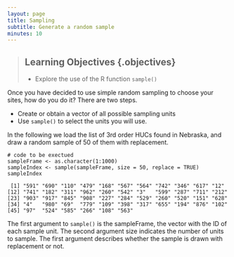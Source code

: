 ```yaml
---
layout: page
title: Sampling
subtitle: Generate a random sample
minutes: 10
---
```




> ## Learning Objectives {.objectives}
>
> * Explore the use of the R function `sample()`


Once you have decided to use simple random sampling to choose your sites, how do you do it? There are two steps.

* Create or obtain a vector of all possible sampling units
* Use `sample()` to select the units you will use. 

In the following we load the list of 3rd order HUCs found in Nebraska, and draw a random sample of 50 of them with replacement.


~~~{.r}
# code to be exectued
sampleFrame <- as.character(1:1000)
sampleIndex <- sample(sampleFrame, size = 50, replace = TRUE)
sampleIndex
~~~



~~~{.output}
 [1] "591" "690" "110" "479" "168" "567" "564" "742" "346" "617" "12" 
[12] "741" "182" "311" "962" "260" "542" "3"   "599" "287" "711" "212"
[23] "903" "917" "845" "908" "227" "284" "529" "260" "520" "151" "628"
[34] "4"   "980" "69"  "779" "109" "398" "317" "655" "194" "876" "102"
[45] "97"  "524" "585" "266" "108" "563"

~~~

The first argument to `sample()` is the sampleFrame, the vector with the ID of each sample unit. The second argument size indicates the number of units to sample. The first argument describes whether the sample is drawn with replacement or not.

